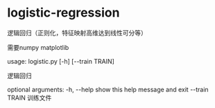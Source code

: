 # logistic-regression
逻辑回归（正则化，特征映射高维达到线性可分等）

需要numpy matplotlib

usage: logistic.py [-h] [--train TRAIN]

逻辑回归

optional arguments:
  -h, --help     show this help message and exit
  --train TRAIN  训练文件
